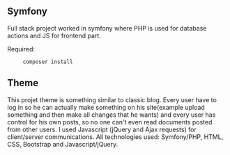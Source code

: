 ## Symfony

Full stack project worked in symfony where PHP is used for database actions and JS for frontend part.

Required: 
   
         composer install
         
## Theme

This projet theme is something similar to classic blog. Every user have to log in so he can actually make something on his site(example upload something and then make all changes that he wants) and every user has control for his own posts, so no one can't even read documents posted from other users. 
I used Javascript (jQuery and Ajax requests) for client/server communications.
All technologies used: Symfony/PHP, HTML, CSS, Bootstrap and Javascript/jQuery.
